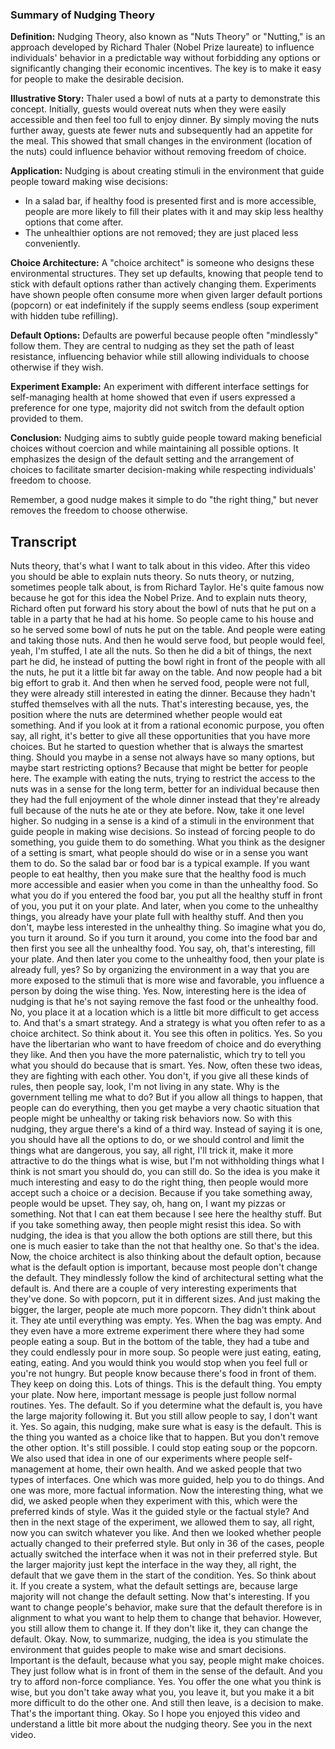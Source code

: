 ### Summary of Nudging Theory

**Definition:**
Nudging Theory, also known as "Nuts Theory" or "Nutting," is an approach developed by Richard Thaler (Nobel Prize laureate) to influence individuals' behavior in a predictable way without forbidding any options or significantly changing their economic incentives. The key is to make it easy for people to make the desirable decision.

**Illustrative Story:**
Thaler used a bowl of nuts at a party to demonstrate this concept. Initially, guests would overeat nuts when they were easily accessible and then feel too full to enjoy dinner. By simply moving the nuts further away, guests ate fewer nuts and subsequently had an appetite for the meal. This showed that small changes in the environment (location of the nuts) could influence behavior without removing freedom of choice.

**Application:**
Nudging is about creating stimuli in the environment that guide people toward making wise decisions:
- In a salad bar, if healthy food is presented first and is more accessible, people are more likely to fill their plates with it and may skip less healthy options that come after.
- The unhealthier options are not removed; they are just placed less conveniently.

**Choice Architecture:**
A "choice architect" is someone who designs these environmental structures. They set up defaults, knowing that people tend to stick with default options rather than actively changing them. Experiments have shown people often consume more when given larger default portions (popcorn) or eat indefinitely if the supply seems endless (soup experiment with hidden tube refilling).

**Default Options:**
Defaults are powerful because people often "mindlessly" follow them. They are central to nudging as they set the path of least resistance, influencing behavior while still allowing individuals to choose otherwise if they wish.

**Experiment Example:**
An experiment with different interface settings for self-managing health at home showed that even if users expressed a preference for one type, majority did not switch from the default option provided to them.

**Conclusion:**
Nudging aims to subtly guide people toward making beneficial choices without coercion and while maintaining all possible options. It emphasizes the design of the default setting and the arrangement of choices to facilitate smarter decision-making while respecting individuals' freedom to choose.

Remember, a good nudge makes it simple to do "the right thing," but never removes the freedom to choose otherwise.

## Transcript

Nuts theory, that's what I want to talk about in this video. After this video you should be able to explain nuts theory. So nuts theory, or nutzing, sometimes people talk about, is from Richard Taylor. He's quite famous now because he got for this idea the Nobel Prize. And to explain nuts theory, Richard often put forward his story about the bowl of nuts that he put on a table in a party that he had at his home. So people came to his house and so he served some bowl of nuts he put on the table. And people were eating and taking those nuts. And then he would serve food, but people would feel, yeah, I'm stuffed, I ate all the nuts. So then he did a bit of things, the next part he did, he instead of putting the bowl right in front of the people with all the nuts, he put it a little bit far away on the table. And now people had a bit big effort to grab it. And then when he served food, people were not full, they were already still interested in eating the dinner. Because they hadn't stuffed themselves with all the nuts. That's interesting because, yes, the position where the nuts are determined whether people would eat something. And if you look at it from a rational economic purpose, you often say, all right, it's better to give all these opportunities that you have more choices. But he started to question whether that is always the smartest thing. Should you maybe in a sense not always have so many options, but maybe start restricting options? Because that might be better for people here. The example with eating the nuts, trying to restrict the access to the nuts was in a sense for the long term, better for an individual because then they had the full enjoyment of the whole dinner instead that they're already full because of the nuts he ate or they ate before. Now, take it one level higher. So nudging in a sense is a kind of a stimuli in the environment that guide people in making wise decisions. So instead of forcing people to do something, you guide them to do something. What you think as the designer of a setting is smart, what people should do wise or in a sense you want them to do. So the salad bar or food bar is a typical example. If you want people to eat healthy, then you make sure that the healthy food is much more accessible and easier when you come in than the unhealthy food. So what you do if you entered the food bar, you put all the healthy stuff in front of you, you put it on your plate. And later, when you come to the unhealthy things, you already have your plate full with healthy stuff. And then you don't, maybe less interested in the unhealthy thing. So imagine what you do, you turn it around. So if you turn it around, you come into the food bar and then first you see all the unhealthy food. You say, oh, that's interesting, fill your plate. And then later you come to the unhealthy food, then your plate is already full, yes? So by organizing the environment in a way that you are more exposed to the stimuli that is more wise and favorable, you influence a person by doing the wise thing. Yes. Now, interesting here is the idea of nudging is that he's not saying remove the fast food or the unhealthy food. No, you place it at a location which is a little bit more difficult to get access to. And that's a smart strategy. And a strategy is what you often refer to as a choice architect. So think about it. You see this often in politics. Yes. So you have the libertarian who want to have freedom of choice and do everything they like. And then you have the more paternalistic, which try to tell you what you should do because that is smart. Yes. Now, often these two ideas, they are fighting with each other. You don't, if you give all these kinds of rules, then people say, look, I'm not living in any state. Why is the government telling me what to do? But if you allow all things to happen, that people can do everything, then you get maybe a very chaotic situation that people might be unhealthy or taking risk behaviors now. So with this nudging, they argue there's a kind of a third way. Instead of saying it is one, you should have all the options to do, or we should control and limit the things what are dangerous, you say, all right, I'll trick it, make it more attractive to do the things what is wise, but I'm not withholding things what I think is not smart you should do, you can still do. So the idea is you make it much interesting and easy to do the right thing, then people would more accept such a choice or a decision. Because if you take something away, people would be upset. They say, oh, hang on, I want my pizzas or something. Not that I can eat them because I see here the healthy stuff. But if you take something away, then people might resist this idea. So with nudging, the idea is that you allow the both options are still there, but this one is much easier to take than the not that healthy one. So that's the idea. Now, the choice architect is also thinking about the default option, because what is the default option is important, because most people don't change the default. They mindlessly follow the kind of architectural setting what the default is. And there are a couple of very interesting experiments that they've done. So with popcorn, put it in different sizes. And just making the bigger, the larger, people ate much more popcorn. They didn't think about it. They ate until everything was empty. Yes. When the bag was empty. And they even have a more extreme experiment there where they had some people eating a soup. But in the bottom of the table, they had a tube and they could endlessly pour in more soup. So people were just eating, eating, eating, eating. And you would think you would stop when you feel full or you're not hungry. But people know because there's food in front of them. They keep on doing this. Lots of things. This is the default thing. You empty your plate. Now here, important message is people just follow normal routines. Yes. The default. So if you determine what the default is, you have the large majority following it. But you still allow people to say, I don't want it. Yes. So again, this nudging, make sure what is easy is the default. This is the thing you wanted as a choice like that to happen. But you don't remove the other option. It's still possible. I could stop eating soup or the popcorn. We also used that idea in one of our experiments where people self-management at home, their own health. And we asked people that two types of interfaces. One which was more guided, help you to do things. And one was more, more factual information. Now the interesting thing, what we did, we asked people when they experiment with this, which were the preferred kinds of style. Was it the guided style or the factual style? And then in the next stage of the experiment, we allowed them to say, all right, now you can switch whatever you like. And then we looked whether people actually changed to their preferred style. But only in 36 of the cases, people actually switched the interface when it was not in their preferred style. But the larger majority just kept the interface in the way they, all right, the default that we gave them in the start of the condition. Yes. So think about it. If you create a system, what the default settings are, because large majority will not change the default setting. Now that's interesting. If you want to change people's behavior, make sure that the default therefore is in alignment to what you want to help them to change that behavior. However, you still allow them to change it. If they don't like it, they can change the default. Okay. Now, to summarize, nudging, the idea is you stimulate the environment that guides people to make wise and smart decisions. Important is the default, because what you say, people might make choices. They just follow what is in front of them in the sense of the default. And you try to afford non-force compliance. Yes. You offer the one what you think is wise, but you don't take away what you, you leave it, but you make it a bit more difficult to do the other one. And still then leave, is a decision to make. That's the important thing. Okay. So I hope you enjoyed this video and understand a little bit more about the nudging theory. See you in the next video.